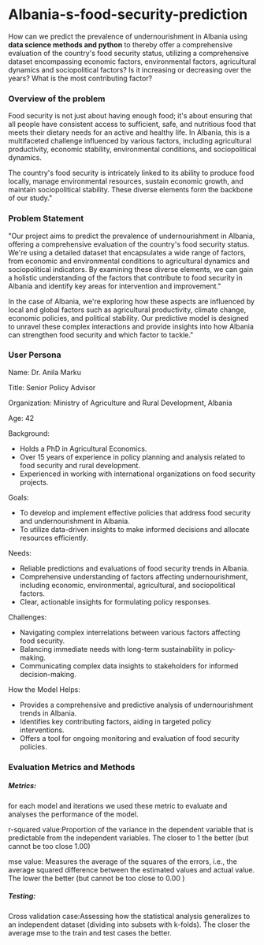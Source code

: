 # Albania-s-food-security-prediction
How can we predict the prevalence of undernourishment in Albania using **data science methods and python** to thereby offer a comprehensive evaluation of the country's food security status, utilizing a comprehensive dataset encompassing economic factors, environmental factors, agricultural dynamics and  sociopolitical factors? Is it increasing or decreasing over the years? What is the most contributing factor?

### Overview of the problem
Food security is not just about having enough food; it's about ensuring that all people have consistent access to sufficient, safe, and nutritious food that meets their dietary needs for an active and healthy life. In Albania, this is a multifaceted challenge influenced by various factors, including agricultural productivity, economic stability, environmental conditions, and sociopolitical dynamics.

The country's food security is intricately linked to its ability to produce food locally, manage environmental resources, sustain economic growth, and maintain sociopolitical stability. These diverse elements form the backbone of our study."

### Problem Statement
"Our project aims to predict the prevalence of undernourishment in Albania, offering a comprehensive evaluation of the country's food security status. We're using a detailed dataset that encapsulates a wide range of factors, from economic and environmental conditions to agricultural dynamics and sociopolitical indicators. By examining these diverse elements, we can gain a holistic understanding of the factors that contribute to food security in Albania and identify key areas for intervention and improvement."

In the case of Albania, we're exploring how these aspects are influenced by local and global factors such as agricultural productivity, climate change, economic policies, and political stability. Our predictive model is designed to unravel these complex interactions and provide insights into how Albania can strengthen food security and which factor to tackle."

### User Persona
Name: Dr. Anila Marku

Title: Senior Policy Advisor

Organization: Ministry of Agriculture and Rural Development, Albania

Age: 42

Background:

- Holds a PhD in Agricultural Economics.
- Over 15 years of experience in policy planning and analysis related to food security and rural development.
- Experienced in working with international organizations on food security projects.

Goals:

- To develop and implement effective policies that address food security and undernourishment in Albania.
- To utilize data-driven insights to make informed decisions and allocate resources efficiently.

Needs:

- Reliable predictions and evaluations of food security trends in Albania.
- Comprehensive understanding of factors affecting undernourishment, including economic, environmental, agricultural, and sociopolitical factors.
- Clear, actionable insights for formulating policy responses.

Challenges:

- Navigating complex interrelations between various factors affecting food security.
- Balancing immediate needs with long-term sustainability in policy-making.
- Communicating complex data insights to stakeholders for informed decision-making.

How the Model Helps:

- Provides a comprehensive and predictive analysis of undernourishment trends in Albania.
- Identifies key contributing factors, aiding in targeted policy interventions.
- Offers a tool for ongoing monitoring and evaluation of food security policies.

### Evaluation Metrics and Methods
##### Metrics:
for each model and iterations we used these metric to evaluate and analyses the performance of the model.

r-squared value:Proportion of the variance in the dependent variable that is predictable from the independent variables. The closer to 1 the better (but cannot be too close 1.00) 

mse value: Measures the average of the squares of the errors, i.e., the average squared difference between the estimated values and actual value. The lower the better (but cannot be too close to 0.00 )

##### Testing:

Cross validation case:Assessing how the statistical analysis generalizes to an independent dataset (dividing into subsets with k-folds). The closer the average mse to the train and test cases the better.


